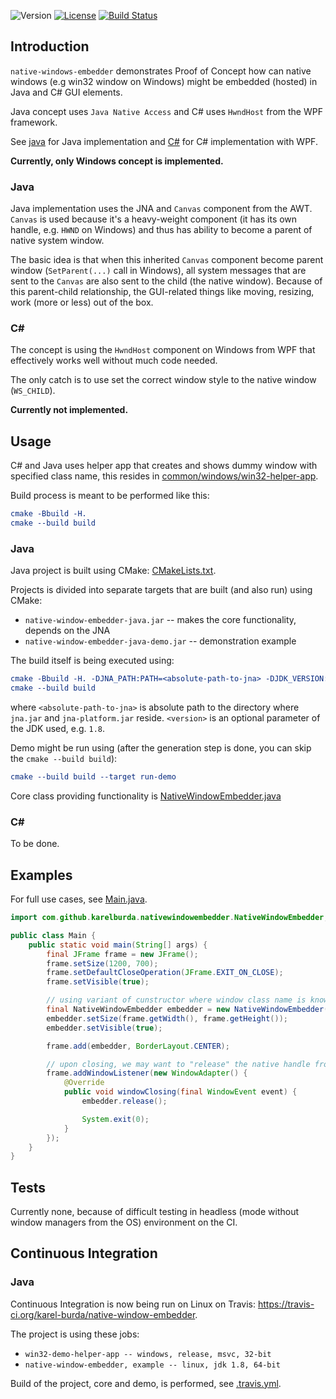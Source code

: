 ![Version](https://img.shields.io/badge/java-0.8.0-green.svg)
[![License](https://img.shields.io/badge/license-MIT_License-green.svg?style=flat)](LICENSE)
[![Build Status](https://travis-ci.org/karel-burda/native-window-embedder.svg?branch=develop)](https://travis-ci.org/karel-burda/native-window-embedder)

## Introduction
`native-windows-embedder` demonstrates Proof of Concept how can native windows (e.g win32 window on Windows) might be embedded (hosted) in Java and C# GUI elements.

Java concept uses `Java Native Access` and C# uses `HwndHost` from the WPF framework.

See [java](java) for Java implementation and [C#](csharp) for C# implementation with WPF.

**Currently, only Windows concept is implemented.**

### Java
Java implementation uses the JNA and `Canvas` component from the AWT. `Canvas` is used because it's a heavy-weight component (it has its own handle, e.g. `HWND` on Windows) and thus has ability to become a parent of native system window.

The basic idea is that when this inherited `Canvas` component become parent window (`SetParent(...)` call in Windows), all system messages that are sent to the `Canvas` are also sent to the child (the native window). Because of this parent-child relationship, the GUI-related things like moving, resizing, work (more or less) out of the box.

### C#
The concept is using the `HwndHost` component on Windows from WPF that effectively works well without much code needed.

The only catch is to use set the correct window style to the native window (`WS_CHILD`).

**Currently not implemented.**

## Usage
C# and Java uses helper app that creates and shows dummy window with specified class name, this resides in [common/windows/win32-helper-app](common/windows/win32-helper-app).

Build process is meant to be performed like this:
```cmake
cmake -Bbuild -H.
cmake --build build
```

### Java
Java project is built using CMake: [CMakeLists.txt](java/windows/CMakeLists.txt).

Projects is divided into separate targets that are built (and also run) using CMake:
  * `native-window-embedder-java.jar` -- makes the core functionality, depends on the JNA
  * `native-window-embedder-java-demo.jar` -- demonstration example

The build itself is being executed using:
```cmake
cmake -Bbuild -H. -DJNA_PATH:PATH=<absolute-path-to-jna> -DJDK_VERSION:STRING=<version>
cmake --build build
```
where `<absolute-path-to-jna>` is absolute path to the directory where `jna.jar` and `jna-platform.jar` reside.
`<version>` is an optional parameter of the JDK used, e.g. `1.8`.

Demo might be run using (after the generation step is done, you can skip the `cmake --build build`):
```cmake
cmake --build build --target run-demo
```

Core class providing functionality is [NativeWindowEmbedder.java](java/windows/source/com/github/karel-burda/native-window-embedder/NativeWindowEmbedder.java)

### C#
To be done.

## Examples
For full use cases, see [Main.java](java/windows/source/com/github/karel-burda/native-window-embedder/demo/Main.java).

```java
import com.github.karelburda.nativewindowembedder.NativeWindowEmbedder;

public class Main {
    public static void main(String[] args) {
        final JFrame frame = new JFrame();
        frame.setSize(1200, 700);
        frame.setDefaultCloseOperation(JFrame.EXIT_ON_CLOSE);
        frame.setVisible(true);

        // using variant of cunstructor where window class name is known (the other one is when HWND is known)
        final NativeWindowEmbedder embedder = new NativeWindowEmbedder("win32-demo-helper-app");
        embedder.setSize(frame.getWidth(), frame.getHeight());
        embedder.setVisible(true);

        frame.add(embedder, BorderLayout.CENTER);

        // upon closing, we may want to "release" the native handle from the embedder
        frame.addWindowListener(new WindowAdapter() {
            @Override
            public void windowClosing(final WindowEvent event) {
                embedder.release();

                System.exit(0);
            }
        });
    }
}
```

## Tests
Currently none, because of difficult testing in headless (mode without window managers from the OS) environment on the CI.

## Continuous Integration
### Java
Continuous Integration is now being run on Linux on Travis: https://travis-ci.org/karel-burda/native-window-embedder.

The project is using these jobs:
  * `win32-demo-helper-app -- windows, release, msvc, 32-bit`
  * `native-window-embedder, example -- linux, jdk 1.8, 64-bit`

Build of the project, core and demo, is performed, see [.travis.yml](.travis.yml).
